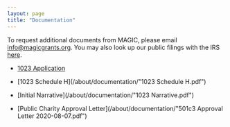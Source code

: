 ```yaml
---
layout: page
title: "Documentation"
---
```


To request additional documents from MAGIC, please email [info@magicgrants.org](mailto:info@magicgrants.org). You may also look up our public filings with the IRS [here](https://www.google.com/url?q=https%3A%2F%2Fapps.irs.gov%2Fapp%2Feos%2FdetailsPage%3Fein%3D825183590%26name%3DMultidisciplinary%2520Academic%2520Grants%2520in%2520Cryptocurrencies%26city%3DLittleton%26state%3DCO%26countryAbbr%3DUS%26dba%3D%26type%3DCHARITIES%2C%2520COPYOFRETURNS%26orgTags%3DCHARITIES%26orgTags%3DCOPYOFRETURNS&sa=D&sntz=1&usg=AFQjCNFTwDFpVMoljkxh9EPlNW5DiqFa5g).

* [1023 Application](/about/documentation/1023.pdf)

* [1023 Schedule H](/about/documentation/"1023 Schedule H.pdf")

* [Initial Narrative](/about/documentation/"1023 Narrative.pdf")

* [Public Charity Approval Letter](/about/documentation/"501c3 Approval Letter 2020-08-07.pdf")
